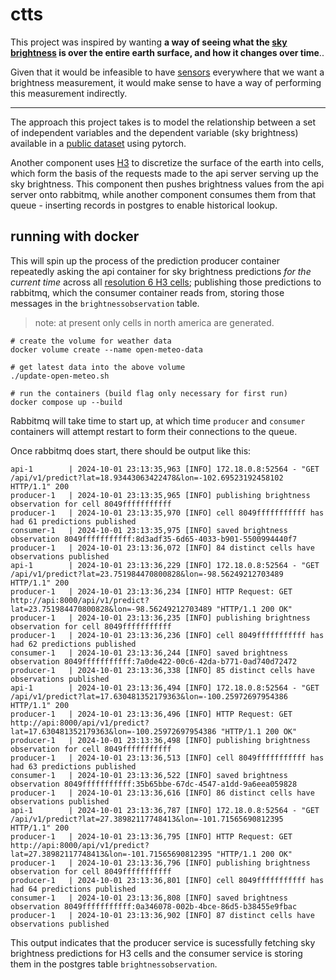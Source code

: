 # ctts

This project was inspired by wanting **a way of seeing what the
[sky brightness](https://en.wikipedia.org/wiki/Sky_brightness)
is over the entire earth surface, and how it changes over time**..

Given that it would be infeasible to have [sensors](http://unihedron.com/projects/darksky/TSL237-E32.pdf)
everywhere that we want a brightness measurement, it would make
sense to have a way of performing this measurement indirectly.

---

The approach this project takes is to model the relationship
between a set of independent variables and the dependent variable
(sky brightness) available in a [public dataset](http://www.unihedron.com/projects/darksky/database/?csv=true) using
pytorch.

Another component uses [H3](https://uber.github.io/h3-py/intro.html)
to discretize the surface of the earth into cells, which form the basis
of the requests made to the api server serving up the sky brightness.
This component then pushes brightness values from the api server onto
rabbitmq, while another component consumes them from that queue -
inserting records in postgres to enable historical lookup.

## running with docker

This will spin up the process of the prediction producer container
repeatedly asking the api container for sky brightness predictions
_for the current time_ across all [resolution 6 H3 cells](https://h3geo.org/docs/core-library/restable/);
publishing those predictions to rabbitmq, which the consumer container reads from,
storing those messages in the `brightnessobservation` table.

> note: at present only cells in north america are generated.

```shell
# create the volume for weather data
docker volume create --name open-meteo-data

# get latest data into the above volume
./update-open-meteo.sh

# run the containers (build flag only necessary for first run)
docker compose up --build
```

Rabbitmq will take time to start up, at which time `producer` and
`consumer` containers will attempt restart to form their connections
to the queue.

Once rabbitmq does start, there should be output like this:

```log
api-1        | 2024-10-01 23:13:35,963 [INFO] 172.18.0.8:52564 - "GET /api/v1/predict?lat=18.93443063422478&lon=-102.69523192458102 HTTP/1.1" 200
producer-1   | 2024-10-01 23:13:35,965 [INFO] publishing brightness observation for cell 8049fffffffffff
producer-1   | 2024-10-01 23:13:35,970 [INFO] cell 8049fffffffffff has had 61 predictions published
consumer-1   | 2024-10-01 23:13:35,975 [INFO] saved brightness observation 8049fffffffffff:8d3adf35-6d65-4033-b901-5500994440f7
producer-1   | 2024-10-01 23:13:36,072 [INFO] 84 distinct cells have observations published
api-1        | 2024-10-01 23:13:36,229 [INFO] 172.18.0.8:52564 - "GET /api/v1/predict?lat=23.751984470800828&lon=-98.56249212703489 HTTP/1.1" 200
producer-1   | 2024-10-01 23:13:36,234 [INFO] HTTP Request: GET http://api:8000/api/v1/predict?lat=23.751984470800828&lon=-98.56249212703489 "HTTP/1.1 200 OK"
producer-1   | 2024-10-01 23:13:36,235 [INFO] publishing brightness observation for cell 8049fffffffffff
producer-1   | 2024-10-01 23:13:36,236 [INFO] cell 8049fffffffffff has had 62 predictions published
consumer-1   | 2024-10-01 23:13:36,244 [INFO] saved brightness observation 8049fffffffffff:7a0de422-00c6-42da-b771-0ad740d72472
producer-1   | 2024-10-01 23:13:36,338 [INFO] 85 distinct cells have observations published
api-1        | 2024-10-01 23:13:36,494 [INFO] 172.18.0.8:52564 - "GET /api/v1/predict?lat=17.630481352179363&lon=-100.25972697954386 HTTP/1.1" 200
producer-1   | 2024-10-01 23:13:36,496 [INFO] HTTP Request: GET http://api:8000/api/v1/predict?lat=17.630481352179363&lon=-100.25972697954386 "HTTP/1.1 200 OK"
producer-1   | 2024-10-01 23:13:36,498 [INFO] publishing brightness observation for cell 8049fffffffffff
producer-1   | 2024-10-01 23:13:36,513 [INFO] cell 8049fffffffffff has had 63 predictions published
consumer-1   | 2024-10-01 23:13:36,522 [INFO] saved brightness observation 8049fffffffffff:35b65bbe-67dc-4547-a1dd-9a6eea059828
producer-1   | 2024-10-01 23:13:36,616 [INFO] 86 distinct cells have observations published
api-1        | 2024-10-01 23:13:36,787 [INFO] 172.18.0.8:52564 - "GET /api/v1/predict?lat=27.38982117748413&lon=-101.71565690812395 HTTP/1.1" 200
producer-1   | 2024-10-01 23:13:36,795 [INFO] HTTP Request: GET http://api:8000/api/v1/predict?lat=27.38982117748413&lon=-101.71565690812395 "HTTP/1.1 200 OK"
producer-1   | 2024-10-01 23:13:36,796 [INFO] publishing brightness observation for cell 8049fffffffffff
producer-1   | 2024-10-01 23:13:36,801 [INFO] cell 8049fffffffffff has had 64 predictions published
consumer-1   | 2024-10-01 23:13:36,808 [INFO] saved brightness observation 8049fffffffffff:0a346078-002b-4bce-86d5-b38455e9fbac
producer-1   | 2024-10-01 23:13:36,902 [INFO] 87 distinct cells have observations published
```

This output indicates that the producer service is sucessfully
fetching sky brightness predictions for H3 cells and the consumer
service is storing them in the postgres table `brightnessobservation`.


